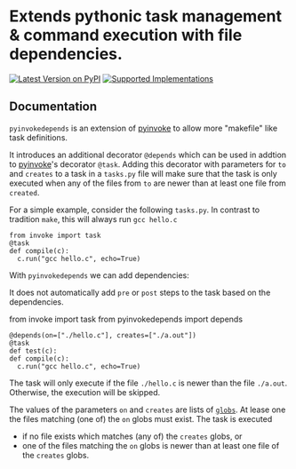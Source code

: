 # Extends pythonic task management & command execution with file dependencies.

>

[![Latest Version on PyPI](https://img.shields.io/pypi/v/pyinvokedepends.svg)](https://pypi.python.org/pypi/pyinvokedepends/)
[![Supported Implementations](https://img.shields.io/pypi/pyversions/pyinvokedepends.svg)](https://pypi.python.org/pypi/pyinvokedepends/)


## Documentation

`pyinvokedepends` is an extension of [pyinvoke](https://www.pyinvoke.org/) to allow more "makefile" like task definitions.

It introduces an additional decorator `@depends` which can be used in addtion to [pyinvoke](https://www.pyinvoke.org/)'s decorator `@task`. Adding this decorator with parameters for `to` and `creates` to a task in a `tasks.py` file will make sure that the task is only executed when any of the files from `to` are newer than at least one file from `created`.

For a simple example, consider the following `tasks.py`. In contrast to tradition `make`, this will always run `gcc hello.c`

```
from invoke import task
@task
def compile(c):
  c.run("gcc hello.c", echo=True)
```

With `pyinvokedepends` we can add dependencies:

It does not automatically add `pre` or `post` steps to the task based on the dependencies.

from invoke import task
from pyinvokedepends import depends

```
@depends(on=["./hello.c"], creates=["./a.out"])
@task
def test(c):
def compile(c):
  c.run("gcc hello.c", echo=True)
```

The task will only execute if the file `./hello.c` is newer than the file `./a.out`. Otherwise, the execution will be skipped.

The values of the parameters `on` and `creates` are lists of [`globs`](https://docs.python.org/3/library/glob.html). At lease one the files matching (one of) the `on` globs must exist. The task is executed
+ if no file exists which matches (any of) the `creates` globs, or
+ one of the files matching the `on` globs is newer than at least one file of the `creates` globs.
  
